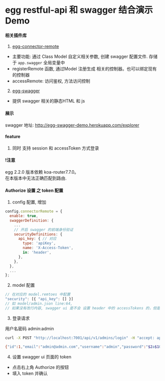 # egg restful-api 和 swagger 结合演示 Demo

#### 相关插件库

1. [egg-connector-remote](https://github.com/TheOne1006/egg-connector-remote)
  - 主要功能: 通过 Class Model 自定义相关参数, 创建 swagger 配置文件. 存储于 `app.swagger` 全局变量中
  - registerRemote 函数, 通过Model 注册生成 相关的控制器。也可以绑定现有的控制器
  - accessRemote: 访问鉴权, 方法访问控制
2. [egg-swagger](https://github.com/TheOne1006/egg-swagger)
  - 提供 swagger 相关的静态HTML 和 js

#### 展示

swagger 地址: <http://egg-swagger-demo.herokuapp.com/explorer>


#### feature

1. 同时 支持 session 和 accessToken 方式登录

#### !注意

egg 2.2.0 版本依赖 koa-router7.7.0。  
在本版本中无法正确匹配到路由.


#### Authorize 设置 之 token 配置

1. config 配置, 增加

```js
config.connectorRemote = {
  enable: true,
  swaggerDefinition: {
    ...
    // 开启 swagger 的前端身份验证
    securityDefinitions: {
      api_key: { // 对应
        type: 'apiKey',
        name: 'X-Access-Token',
        in: 'header',
      },
    },
  },
  ...
};
```

2. model 配置

```js
// 在对应的 model.remtoes 中配置
"security": [{ "api_key": [] }]
// 如 model/admin.json line:64,
// 如果没有改行内容, swagger ui 是不会 设置 header 中的 accessTokens 的，但是项目开发可以自行添加。
```


3. 登录请求

用户名密码 admin:admin


```bash
curl -X POST "http://localhost:7001/api/v1/admins/login" -H "accept: application/json" -H "Content-Type: application/json" -d "{\"username\":\"admin\",\"password\":\"admin\"}"

{"id":1,"email":"admin@admin.com","username":"admin","password":"$2a$10$QlA.DnpNNoehYSsfoCPm.eMkv8Bujwbvl5x3r6afmO12E0PdQD3kO","lastSignInAt":"2018-02-28T06:36:36.051Z","createdAt":"2018-01-05T05:42:32.896Z","updatedAt":"2018-02-28T06:36:36.054Z","deletedAt":null,"role":{"id":1,"name":"admin","description":"超级管理员","createdAt":"2018-01-05T05:42:33.010Z","updatedAt":"2018-01-05T05:42:33.010Z","deletedAt":null},"token":{"id":2,"ttl":1209600,"token":"QjZuMTFvJojCLzZoGFTihAXBe6iD8Ffzm8bEEOo1nAnZLjsnXBEjntGamPyTMge1","userId":1,"createdAt":"2018-02-28T06:36:36.087Z"}}
 ```

4. 设置 swagger ui 页面的 token

- 点击右上角 Authorize 的按钮
- 填入 token 并确认
